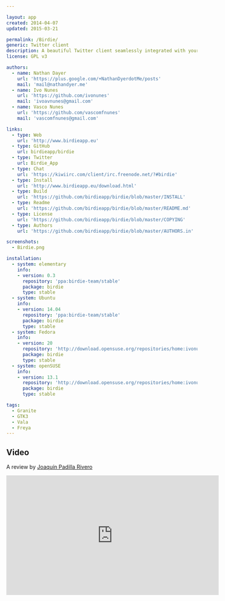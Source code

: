 ```yaml
---

layout: app
created: 2014-04-07
updated: 2015-03-21

permalink: /Birdie/
generic: Twitter client
description: A beautiful Twitter client seamlessly integrated with your desktop environment. It is fast, easy to use and works great.
license: GPL v3

authors:
  - name: Nathan Dayer
    url: 'https://plus.google.com/+NathanDyerdotMe/posts'
    mail: 'mail@nathandyer.me'
  - name: Ivo Nunes
    url: 'https://github.com/ivonunes'
    mail: 'ivoavnunes@gmail.com'
  - name: Vasco Nunes
    url: 'https://github.com/vascomfnunes'
    mail: 'vascomfnunes@gmail.com'

links:
  - type: Web
    url: 'http://www.birdieapp.eu'
  - type: GitHub
    url: birdieapp/birdie
  - type: Twitter
    url: Birdie_App
  - type: Chat
    url: 'https://kiwiirc.com/client/irc.freenode.net/?#birdie'
  - type: Install
    url: 'http://www.birdieapp.eu/download.html'
  - type: Build
    url: 'https://github.com/birdieapp/birdie/blob/master/INSTALL'
  - type: Readme
    url: 'https://github.com/birdieapp/birdie/blob/master/README.md'
  - type: License
    url: 'https://github.com/birdieapp/birdie/blob/master/COPYING'
  - type: Authors
    url: 'https://github.com/birdieapp/birdie/blob/master/AUTHORS.in'

screenshots:
  - Birdie.png

installation:
  - system: elementary
    info:
    - version: 0.3
      repository: 'ppa:birdie-team/stable'
      package: birdie
      type: stable
  - system: Ubuntu
    info:
    - version: 14.04
      repository: 'ppa:birdie-team/stable'
      package: birdie
      type: stable
  - system: Fedora
    info:
    - version: 20
      repository: 'http://download.opensuse.org/repositories/home:ivonunes/Fedora_20/home:ivonunes.repo'
      package: birdie
      type: stable
  - system: openSUSE
    info:
    - version: 13.1
      repository: 'http://download.opensuse.org/repositories/home:ivonunes/openSUSE_13.1/home:ivonunes.repo'
      package: birdie
      type: stable

tags:
  - Granite
  - GTK3
  - Vala
  - Freya
---
```

## Video
A review by [Joaquín Padilla Rivero](https://www.youtube.com/channel/UC_im4PuM9ViTNjaUf2cXmgg)

<iframe width="560" height="315" src="https://www.youtube.com/embed/t9pHWROln0g" frameborder="0" allowfullscreen></iframe>

